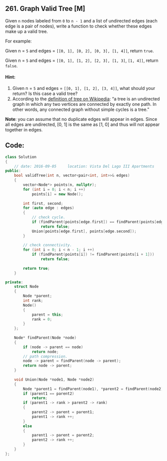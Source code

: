 ## 261. Graph Valid Tree [M]
Given `n` nodes labeled from `0` to `n - 1` and a list of undirected edges (each edge is a pair of nodes), write a function to check whether these edges make up a valid tree.

For example:

Given n = `5` and edges = `[[0, 1], [0, 2], [0, 3], [1, 4]]`, return `true`.

Given n = `5` and edges = `[[0, 1], [1, 2], [2, 3], [1, 3]`, `[1, 4]]`, return `false`.

#### Hint:
1. Given n = `5` and edges = `[[0, 1], [1, 2], [3, 4]]`, what should your return? Is this case a valid tree?
2. According to the [definition of tree on Wikipedia](https://en.wikipedia.org/wiki/Tree_(graph_theory)): “a tree is an undirected graph in which any two vertices are connected by exactly one path. In other words, any connected graph without simple cycles is a tree.”

**Note**: you can assume that no duplicate edges will appear in edges. Since all edges are undirected, [0, 1] is the same as [1, 0] and thus will not appear together in edges.

## Code:
```c++
class Solution 
{
    // date: 2016-09-05     location: Vista Del Lago III Apartments
public:
    bool validTree(int n, vector<pair<int, int>>& edges) 
    {
        vector<Node*> points(n, nullptr);
        for (int i = 0; i < n; i ++)
            points[i] = new Node();
        
        int first, second;
        for (auto edge : edges)
        {
            // check cycle.
            if (findParent(points[edge.first]) == findParent(points[edge.second]))
                return false;
            Union(points[edge.first], points[edge.second]);
        }
        
        // check connectivity.
        for (int i = 0; i < n - 1; i ++)
            if (findParent(points[i]) != findParent(points[i + 1]))
                return false;
                
        return true;
    }

private:
    struct Node
    {
        Node *parent;
        int rank;
        Node() 
        {
            parent = this;
            rank = 0;
        }
    };
    
    Node* findParent(Node *node)
    {
        if (node -> parent == node)
            return node;
        // path compression.
        node -> parent = findParent(node -> parent);
        return node -> parent;
    }
    
    void Union(Node *node1, Node *node2)
    {
        Node *parent1 = findParent(node1), *parent2 = findParent(node2);
        if (parent1 == parent2)
            return;
        if (parent1 -> rank > parent2 -> rank)
        {
            parent2 -> parent = parent1;
            parent1 -> rank ++;
        }
        else
        {
            parent1 -> parent = parent2;
            parent2 -> rank ++;
        }
    }
};
```
